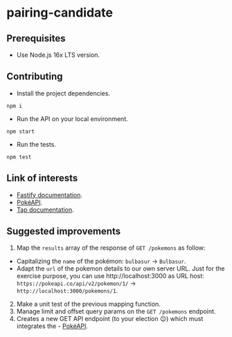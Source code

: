 # pairing-candidate

## Prerequisites

- Use Node.js 16x LTS version.

## Contributing

- Install the project dependencies.

```console
npm i
```

- Run the API on your local environment.

```console
npm start
```

- Run the tests.

```console
npm test
```

## Link of interests

- [Fastify documentation](https://www.fastify.io/).
- [PokéAPI](https://pokeapi.co/).
- [Tap documentation](https://node-tap.org/docs/getting-started/).

## Suggested improvements

1. Map the `results` array of the response of `GET /pokemons` as follow:

- Capitalizing the `name` of the pokémon: `bulbasur` -> `Bulbasur`.
- Adapt the `url` of the pokemon details to our own server URL. Just for the exercise purpose, you can use http://localhost:3000 as URL host: `https://pokeapi.co/api/v2/pokemon/1/` -> `http://localhost:3000/pokemons/1`.

2. Make a unit test of the previous mapping function.
3. Manage limit and offset query params on the `GET /pokemons` endpoint.
4. Creates a new GET API endpoint (to your election :wink:) which must integrates the - [PokéAPI](https://pokeapi.co/).

